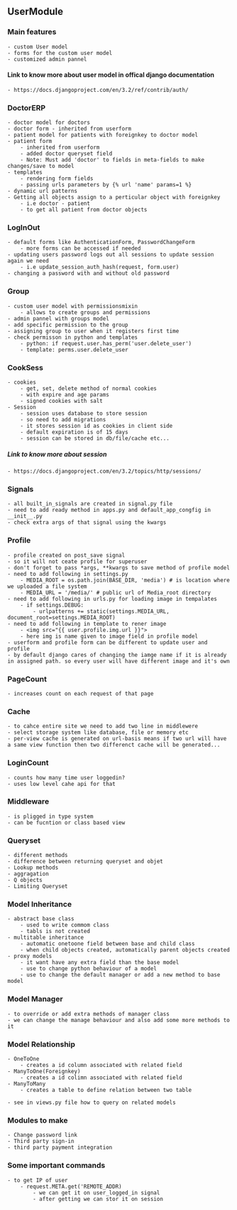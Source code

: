 ## UserModule
### Main features
    - custom User model
    - forms for the custom user model
    - customized admin pannel

#### Link to know more about user model in offical django documentation
    - https://docs.djangoproject.com/en/3.2/ref/contrib/auth/

### DoctorERP
    - doctor model for doctors
    - doctor form - inherited from userform
    - patient model for patients with foreignkey to doctor model
    - patient form
        - inherited from userform
        - added doctor queryset field
        - Note: Must add 'doctor' to fields in meta-fields to make changes/save to model
    - templates
        - rendering form fields
        - passing urls parameters by {% url 'name' params=1 %}
    - dynamic url patterns
    - Getting all objects assign to a perticular object with foreignkey
        - i.e doctor - patient
        - to get all patient from doctor objects

### LogInOut
    - default forms like AuthenticationForm, PasswordChangeForm
        - more forms can be accessed if needed
    - updating users password logs out all sessions to update session again we need
        - i.e update_session_auth_hash(request, form.user)
    - changing a password with and without old password

### Group
    - custom user model with permissionsmixin
        - allows to create groups and permissions
    - admin pannel with groups model
    - add specific permission to the group
    - assigning group to user when it registers first time
    - check permisson in python and templates
        - python: if request.user.has_perm('user.delete_user')
        - template: perms.user.delete_user

### CookSess
    - cookies
        - get, set, delete method of normal cookies
        - with expire and age params
        - signed cookies with salt
    - Session
        - session uses database to store session
        - so need to add migrations
        - it stores session id as cookies in client side
        - default expiration is of 15 days
        - session can be stored in db/file/cache etc...
   
##### Link to know more about session
    - https://docs.djangoproject.com/en/3.2/topics/http/sessions/


### Signals
    - all built_in_signals are created in signal.py file
    - need to add ready method in apps.py and default_app_congfig in __init__.py
    - check extra args of that signal using the kwargs


### Profile
    - profile created on post_save signal
    - so it will not ceate profile for superuser
    - don't forget to pass *args, **kwargs to save method of profile model
    - need to add following in settings.py
        - MEDIA_ROOT = os.path.join(BASE_DIR, 'media') # is location where we uploaded a file system
        - MEDIA_URL = '/media/' # public url of Media_root directory
    - need to add following in urls.py for loading image in tempalates
        - if settings.DEBUG: 
            - urlpatterns += static(settings.MEDIA_URL, document_root=settings.MEDIA_ROOT)
    - need to add following in template to rener image
        - <img src="{{ user.profile.img.url }}">
        - here img is name given to image field in profile model
    - userform and profile form can be different to update user and profile
    - by default django cares of changing the iamge name if it is already in assigned path. so every user will have different image and it's own

### PageCount
    - increases count on each request of that page

### Cache
    - to cahce entire site we need to add two line in middlewere
    - select storage system like database, file or memory etc
    - per-view cache is generated on url-basis means if two url will have a same view function then two differenct cache will be generated...

### LoginCount
    - counts how many time user loggedin?
    - uses low level cahe api for that

### Middleware
    - is pligged in type system
    - can be fucntion or class based view


### Queryset
    - different methods
    - difference between returning queryset and objet
    - Lookup methods
    - aggragation
    - Q objects
    - Limiting Queryset

### Model Inheritance
    - abstract base class
        - used to write commom class
        - tabls is not created
    - multitable inheritance
        - automatic onetoone field between base and child class
        - when child objects created, automatically parent objects created
    - proxy models
        - it want have any extra field than the base model
        - use to change python behaviour of a model
        - use to change the default manager or add a new method to base model

### Model Manager
    - to override or add extra methods of manager class
    - we can change the manage behaviour and also add some more methods to it


### Model Relationship
    - OneToOne
        - creates a id column associated with related field
    - ManyToOne(Foreignkey)
        - creates a id colimn associated with related field
    - ManyToMany
        - creates a table to define relation between two table

    - see in views.py file how to query on related models

### Modules to make
    - Change password link
    - Third party sign-in
    - third party payment integration


### Some important commands
    - to get IP of user
        - request.META.get('REMOTE_ADDR)
            - we can get it on user_logged_in signal
            - after getting we can stor it on session

    
            
    


    

